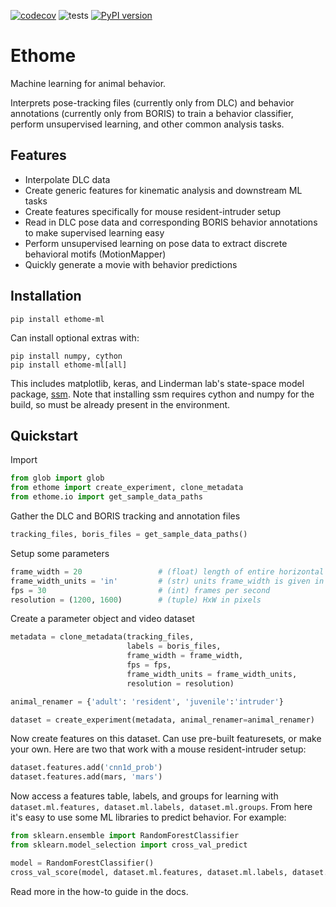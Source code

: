 [![codecov](https://codecov.io/gh/benlansdell/ethome/branch/master/graph/badge.svg?token=IJ0JJBOGGS)](https://codecov.io/gh/benlansdell/ethome)
![tests](https://github.com/benlansdell/ethome/actions/workflows/workflow.yml/badge.svg)
[![PyPI version](https://badge.fury.io/py/ethome-ml.svg)](https://badge.fury.io/py/ethome-ml)

# Ethome

Machine learning for animal behavior.

Interprets pose-tracking files (currently only from DLC) and behavior annotations (currently only from BORIS) to train a behavior classifier, perform unsupervised learning, and other common analysis tasks. 

## Features

* Interpolate DLC data 
* Create generic features for kinematic analysis and downstream ML tasks
* Create features specifically for mouse resident-intruder setup
* Read in DLC pose data and corresponding BORIS behavior annotations to make supervised learning easy
* Perform unsupervised learning on pose data to extract discrete behavioral motifs (MotionMapper)
* Quickly generate a movie with behavior predictions

## Installation

```
pip install ethome-ml
```

Can install optional extras with:

```
pip install numpy, cython
pip install ethome-ml[all]
```

This includes matplotlib, keras, and Linderman lab's state-space model package, [ssm](https://github.com/lindermanlab/ssm). Note that installing ssm requires cython and numpy for the build, so must be already present in the environment. 

## Quickstart

Import
```python
from glob import glob 
from ethome import create_experiment, clone_metadata
from ethome.io import get_sample_data_paths
```

Gather the DLC and BORIS tracking and annotation files
```python
tracking_files, boris_files = get_sample_data_paths()
```

Setup some parameters
```python
frame_width = 20                 # (float) length of entire horizontal shot
frame_width_units = 'in'         # (str) units frame_width is given in
fps = 30                         # (int) frames per second
resolution = (1200, 1600)        # (tuple) HxW in pixels
```

Create a parameter object and video dataset
```python
metadata = clone_metadata(tracking_files, 
                          labels = boris_files, 
                          frame_width = frame_width, 
                          fps = fps, 
                          frame_width_units = frame_width_units, 
                          resolution = resolution)

animal_renamer = {'adult': 'resident', 'juvenile':'intruder'}

dataset = create_experiment(metadata, animal_renamer=animal_renamer)
```

Now create features on this dataset. Can use pre-built featuresets, or make your own. Here are two that work with a mouse resident-intruder setup:
```python
dataset.features.add('cnn1d_prob')
dataset.features.add(mars, 'mars')
```

Now access a features table, labels, and groups for learning with `dataset.ml.features, dataset.ml.labels, dataset.ml.groups`. From here it's easy to use some ML libraries to predict behavior. For example:
```python
from sklearn.ensemble import RandomForestClassifier
from sklearn.model_selection import cross_val_predict

model = RandomForestClassifier()
cross_val_score(model, dataset.ml.features, dataset.ml.labels, dataset.ml.groups)
```

Read more in the how-to guide in the docs.
